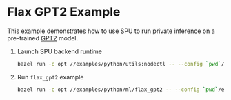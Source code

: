 # Flax GPT2 Example

This example demonstrates how to use SPU to run private inference on a pre-trained
[GPT2](https://cdn.openai.com/better-language-models/language_models_are_unsupervised_multitask_learners.pdf) model.

1. Launch SPU backend runtime

    ```sh
    bazel run -c opt //examples/python/utils:nodectl -- --config `pwd`/examples/python/ml/flax_gpt2/3pc.json up
    ```

2. Run `flax_gpt2` example

    ```sh
    bazel run -c opt //examples/python/ml/flax_gpt2 -- --config `pwd`/examples/python/ml/flax_gpt2/3pc.json
    ```
